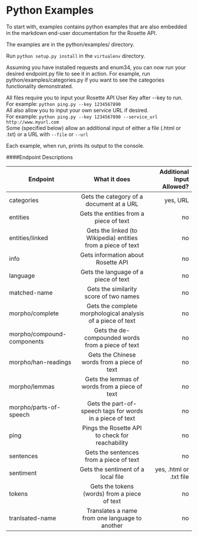 Python Examples
==================

To start with, examples contains python examples that are also embedded in the markdown
end-user documentation for the Rosette API.

The examples are in the python/examples/ directory.

Run `python setup.py install` in the `virtualenv` directory.

Assuming you have installed requests and enum34, you can now run your desired endpoint.py file to see it in action.
For example, run python/examples/categories.py if you want to see the categories
functionality demonstrated.

All files require you to input your Rosette API User Key after --key to run.  
For example: `python ping.py --key 1234567890`  
All also allow you to input your own service URL if desired.  
For example: `python ping.py --key 1234567890 --service_url http://www.myurl.com`    
Some (specified below) allow an additional input of either a file (.html or .txt) or a URL with `--file` or `--url`

Each example, when run, prints its output to the console.

####Endpoint Descriptions

| Endpoint                      | What it does                              | Additional Input Allowed?  |
| -------------                 |:-------------:                            | -----:    |
| categories                    | Gets the category of a document at a URL   | yes, URL  |
| entities                      | Gets the entities from a piece of text     | no        |
| entities/linked               | Gets the linked (to Wikipedia) entities from a piece of text | no|
| info                          | Gets information about Rosette API        | no|
| language                      | Gets the language of a piece of text      | no|
| matched-name                  | Gets the similarity score of two names    | no|
| morpho/complete               | Gets the complete morphological analysis of a piece of text| no|
| morpho/compound-components    | Gets the de-compounded words from a piece of text | no|
| morpho/han-readings           | Gets the Chinese words from a piece of text| no|
| morpho/lemmas                 | Gets the lemmas of words from a piece of text| no|
| morpho/parts-of-speech        | Gets the part-of-speech tags for words in a piece of text | no|
| ping                          | Pings the Rosette API to check for reachability| no|
| sentences                     | Gets the sentences from a piece of text | no|
| sentiment                     | Gets the sentiment of a local file | yes, .html or .txt file |
| tokens                        | Gets the tokens (words) from a piece of text | no|
| tranlsated-name               | Translates a name from one language to another | no|
